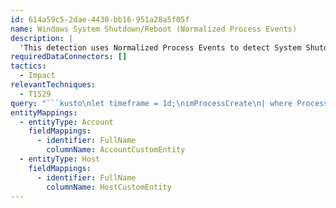 ```yaml
---
id: 614a59c5-2dae-4430-bb16-951a28a5f05f
name: Windows System Shutdown/Reboot (Normalized Process Events)
description: |
  'This detection uses Normalized Process Events to detect System Shutdown/Reboot (MITRE Technique: T1529)'
requiredDataConnectors: []
tactics:
  - Impact
relevantTechniques:
  - T1529
query: "```kusto\nlet timeframe = 1d;\nimProcessCreate\n| where Process has \"shutdown.exe\" \n| extend HostCustomEntity = Dvc, AccountCustomEntity = User\n```"
entityMappings:
  - entityType: Account
    fieldMappings:
      - identifier: FullName
        columnName: AccountCustomEntity
  - entityType: Host
    fieldMappings:
      - identifier: FullName
        columnName: HostCustomEntity
---
```


